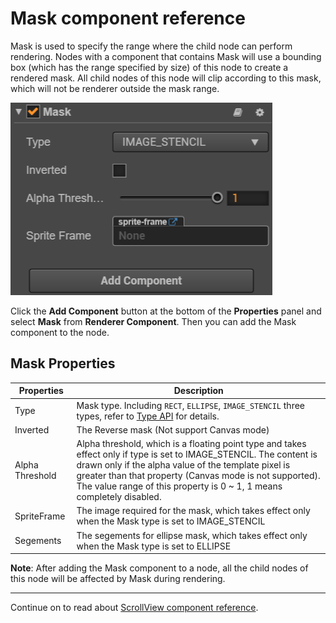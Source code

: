 # Mask component reference

Mask is used to specify the range where the child node can perform rendering. Nodes with a component that contains Mask will use a bounding box (which has the range specified by size) of this node to create a rendered mask. All child nodes of this node will clip according to this mask, which will not be renderer outside the mask range.

![](mask/mask.png)

Click the **Add Component** button at the bottom of the **Properties** panel and select **Mask** from **Renderer Component**. Then you can add the Mask component to the node.

## Mask Properties

| Properties |   Description
| -------------- | ----------- |
| Type           | Mask type. Including `RECT`, `ELLIPSE`, `IMAGE_STENCIL` three types, refer to [Type API](../../../api/en/enums/Mask.Type.html) for details.
| Inverted       | The Reverse mask (Not support Canvas mode)
| Alpha Threshold | Alpha threshold, which is a floating point type and takes effect only if type is set to IMAGE_STENCIL. The content is drawn only if the alpha value of the template pixel is greater than that property (Canvas mode is not supported). The value range of this property is 0 ~ 1, 1 means completely disabled.
| SpriteFrame    | The image required for the mask, which takes effect only when the Mask type is set to IMAGE_STENCIL
| Segements      | The segements for ellipse mask, which takes effect only when the Mask type is set to ELLIPSE

**Note**: After adding the Mask component to a node, all the child nodes of this node will be affected by Mask during rendering.

---

Continue on to read about [ScrollView component reference](scrollview.md).
